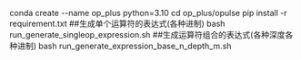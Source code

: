 conda create --name op_plus python=3.10
cd op_plus/opulse
pip install -r requirement.txt
##生成单个运算符的表达式(各种进制)
bash run_generate_singleop_expression.sh
##生成运算符组合的表达式(各种深度各种进制)
bash run_generate_expression_base_n_depth_m.sh
